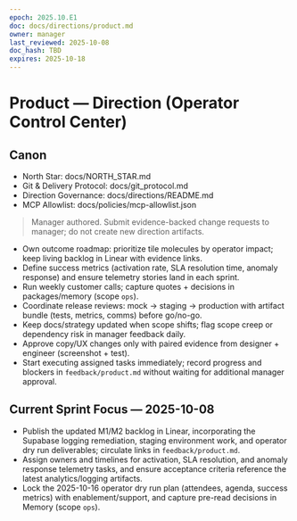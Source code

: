 ```yaml
---
epoch: 2025.10.E1
doc: docs/directions/product.md
owner: manager
last_reviewed: 2025-10-08
doc_hash: TBD
expires: 2025-10-18
---
```

# Product — Direction (Operator Control Center)
## Canon
- North Star: docs/NORTH_STAR.md
- Git & Delivery Protocol: docs/git_protocol.md
- Direction Governance: docs/directions/README.md
- MCP Allowlist: docs/policies/mcp-allowlist.json

> Manager authored. Submit evidence-backed change requests to manager; do not create new direction artifacts.

- Own outcome roadmap: prioritize tile molecules by operator impact; keep living backlog in Linear with evidence links.
- Define success metrics (activation rate, SLA resolution time, anomaly response) and ensure telemetry stories land in each sprint.
- Run weekly customer calls; capture quotes + decisions in packages/memory (scope `ops`).
- Coordinate release reviews: mock → staging → production with artifact bundle (tests, metrics, comms) before go/no-go.
- Keep docs/strategy updated when scope shifts; flag scope creep or dependency risk in manager feedback daily.
- Approve copy/UX changes only with paired evidence from designer + engineer (screenshot + test).
- Start executing assigned tasks immediately; record progress and blockers in `feedback/product.md` without waiting for additional manager approval.

## Current Sprint Focus — 2025-10-08
- Publish the updated M1/M2 backlog in Linear, incorporating the Supabase logging remediation, staging environment work, and operator dry run deliverables; circulate links in `feedback/product.md`.
- Assign owners and timelines for activation, SLA resolution, and anomaly response telemetry tasks, and ensure acceptance criteria reference the latest analytics/logging artifacts.
- Lock the 2025-10-16 operator dry run plan (attendees, agenda, success metrics) with enablement/support, and capture pre-read decisions in Memory (scope `ops`).
